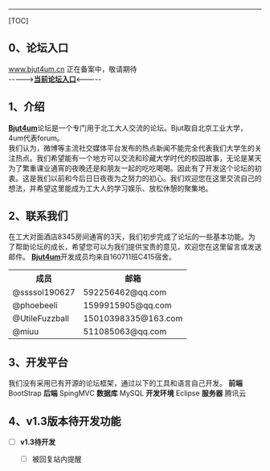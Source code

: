 ---
[TOC]
## **0、论坛入口**
www.bjut4um.cn 正在备案中，敬请期待<br>
----->[**当前论坛入口**](http://192.144.213.65:8080/testdb/)<-----
## **1、介绍**
[**Bjut4um**](http://192.144.213.65:8080/testdb/)论坛是一个专门用于北工大人交流的论坛。Bjut取自北京工业大学，4um代表forum。<br>
我们认为，微博等主流社交媒体平台发布的热点新闻不能完全代表我们大学生的关注热点。我们希望能有一个地方可以交流和珍藏大学时代的校园故事，无论是某天为了繁重课业通宵的夜晚还是和朋友一起的吃吃喝喝。因此有了开发这个论坛的初衷。这是我们以前和今后日日夜夜为之努力的初心。我们欢迎您在这里交流自己的想法，并希望这里能成为工大人的学习娱乐、放松休憩的聚集地。
## **2、联系我们**
在工大对面酒店8345房间通宵的3天，我们初步完成了论坛的一些基本功能。为了帮助论坛的成长，希望您可以为我们提供宝贵的意见，欢迎您在这里留言或发送邮件。
[**Bjut4um**](http://192.144.213.65:8080/testdb/)开发成员均来自160711班C415宿舍。
<table>
  <tr>
    <th>成员</th>
    <th>邮箱</th>
  </tr>
  <tr>
  <td>@ssssol190627</td>
  <td>592256462@qq.com</td>
  </tr>
    <tr>
  <td>@phoebeeli</td>
  <td>1599915905@qq.com</td>
  </tr>
    <tr>
  <td>@UtileFuzzball</td>
  <td>15010398335@163.com</td>
  </tr>
    <tr>
  <td>@miuu</td>
  <td>511085063@qq.com</td>
  </tr>
</table>


## **3、开发平台**
  我们没有采用已有开源的论坛框架，通过以下的工具和语言自己开发。
  **前端** BootStrap
  **后端** SpingMVC
  **数据库** MySQL
  **开发环境** Eclipse
  **服务器** 腾讯云

## **4、v1.3版本待开发功能**
- [ ] **v1.3待开发**
    - [ ] 被回复站内提醒




